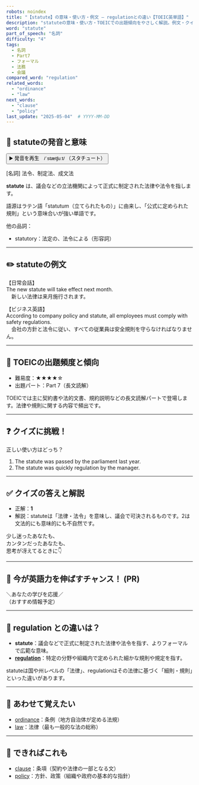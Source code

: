 ```yaml
---
robots: noindex
title: "【statute】の意味・使い方・例文 ― regulationとの違い【TOEIC英単語】"
description: "statuteの意味・使い方・TOEICでの出題傾向をやさしく解説。例文・クイズ付きでregulationとの違いもわかりやすく学べます。"
word: "statute"
part_of_speech: "名詞"
difficulty: "4"
tags:
  - 名詞
  - Part7
  - フォーマル
  - 法務
  - 会議
compared_word: "regulation"
related_words:
  - "ordinance"
  - "law"
next_words:
  - "clause"
  - "policy"
last_update: "2025-05-04"  # YYYY-MM-DD
---
```


## 🔰 statuteの発音と意味

<button class="play-audio" onclick="playTTS('statute')">
  <span class="play-audio-main">
    ▶️ 発音を再生　/ˈstætʃuːt/
  </span>
  <span class="play-audio-sub">
    （スタチュート）
  </span>
</button>

[名詞] 法令、制定法、成文法

**statute** は、議会などの立法機関によって正式に制定された法律や法令を指します。

語源はラテン語「statutum（立てられたもの）」に由来し、「公式に定められた規則」という意味合いが強い単語です。

他の品詞：  
- statutory：法定の、法令による（形容詞）

---

## ✏️ statuteの例文

【日常会話】  
The new statute will take effect next month.  
　新しい法律は来月施行されます。

【ビジネス英語】  
According to company policy and statute, all employees must comply with safety regulations.  
　会社の方針と法令に従い、すべての従業員は安全規則を守らなければなりません。

---

## 🎯 TOEICの出題頻度と傾向

- 難易度：★★★★☆
- 出題パート：Part 7（長文読解）

TOEICでは主に契約書や法的文書、規約説明などの長文読解パートで登場します。法律や規則に関する内容で頻出です。

---

## ❓ クイズに挑戦！

正しい使い方はどっち？

1. The statute was passed by the parliament last year.  
2. The statute was quickly regulation by the manager.

---

## ✅ クイズの答えと解説

- 正解：**1**
- 解説：statuteは「法律・法令」を意味し、議会で可決されるものです。2は文法的にも意味的にも不自然です。

少し迷ったあなたも、  
カンタンだったあなたも、  
思考が冴えてるときに👇️

---

## 🚀 今が英語力を伸ばすチャンス！ (PR)

<div class="info-center">
＼あなたの学びを応援／<br>  
（おすすめ情報予定）
</div>

---

## 🤔  regulation との違いは？

- **statute**：議会などで正式に制定された法律や法令を指す、よりフォーマルで広範な意味。
- **[regulation](/word/regulation)**：特定の分野や組織内で定められた細かな規則や規定を指す。

statuteは国や州レベルの「法律」、regulationはその法律に基づく「細則・規則」といった違いがあります。

---

## 🧩 あわせて覚えたい

- [ordinance](/word/ordinance)：条例（地方自治体が定める法規）
- [law](/word/law)：法律（最も一般的な法の総称）

---

## 📖 できればこれも

- [clause](/word/clause)：条項（契約や法律の一部となる文）
- [policy](/word/policy)：方針、政策（組織や政府の基本的な指針）

<!-- cvid: aid15_bid37 -->
